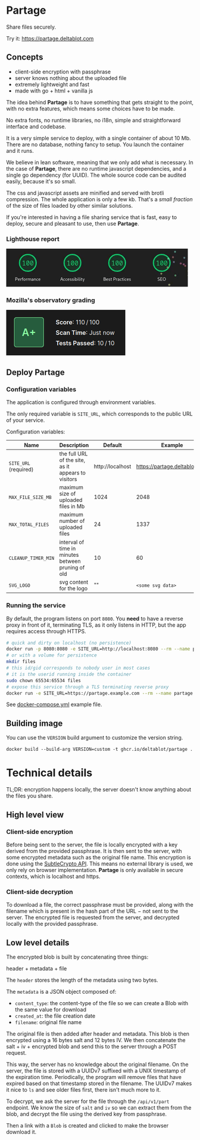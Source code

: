 # Partage

Share files securely.

Try it: https://partage.deltablot.com

## Concepts

* client-side encryption with passphrase
* server knows nothing about the uploaded file
* extremely lightweight and fast
* made with go + html + vanilla js

The idea behind **Partage** is to have something that gets straight to the point, with no extra features, which means some choices have to be made.

No extra fonts, no runtime libraries, no i18n, simple and straightforward interface and codebase.

It is a very simple service to deploy, with a single container of about 10 Mb. There are no database, nothing fancy to setup. You launch the container and it runs.

We believe in lean software, meaning that we only add what is necessary. In the case of **Partage**, there are no runtime javascript dependencies, and a single go dependency (for UUID). The whole source code can be audited easily, because it's so small.

The css and javascript assets are minified and served with brotli compression. The whole application is only a few kb. That's a *small fraction* of the size of files loaded by other similar solutions.

If you're interested in having a file sharing service that is fast, easy to deploy, secure and pleasant to use, then use **Partage**.

### Lighthouse report

![lighthouse report](./assets/lighthouse-report.gif)

### Mozilla's observatory grading

![mozilla observatory](./assets/observatory.png)

## Deploy Partage

### Configuration variables

The application is configured through environment variables.

The only required variable is `SITE_URL`, which corresponds to the public URL of your service.

Configuration variables:

| Name                  | Description                                         | Default             | Example                       |
|-----------------------|-----------------------------------------------------|---------------------|-------------------------------|
| `SITE_URL` (required) | the full URL of the site, as it appears to visitors | http://localhost    | https://partage.deltablot.com |
| `MAX_FILE_SIZE_MB`    | maximum size of uploaded files in Mb                | 1024                | 2048                          |
| `MAX_TOTAL_FILES`     | maximum number of uploaded files                    | 24                  | 1337                          |
| `CLEANUP_TIMER_MIN`   | interval of time in minutes between pruning of old  | 10                  | 60                            |
| `SVG_LOGO`            | svg content for the logo                            | ""                  | `<some svg data>`             |

### Running the service

By default, the program listens on port `8080`. You **need** to have a reverse proxy in front of it, terminating TLS, as it only listens in HTTP, but the app requires access through HTTPS.

~~~bash
# quick and dirty on localhost (no persistence)
docker run -p 8080:8080 -e SITE_URL=http://localhost:8080 --rm --name partage ghcr.io/delatblot/partage
# or with a volume for persistence
mkdir files
# this id/gid corresponds to nobody user in most cases
# it is the userid running inside the container
sudo chown 65534:65534 files
# expose this service through a TLS terminating reverse proxy
docker run -e SITE_URL=https://partage.example.com --rm --name partage -v $(pwd)/files:/var/partage ghcr.io/delatblot/partage
~~~

See [docker-compose.yml](./docker-compose.yml.dist) example file.

## Building image

You can use the `VERSION` build argument to customize the version string.

~~~
docker build --build-arg VERSION=custom -t ghcr.io/deltablot/partage .
~~~

# Technical details

TL;DR: encryption happens locally, the server doesn't know anything about the files you share.

## High level view

### Client-side encryption

Before being sent to the server, the file is locally encrypted with a key derived from the provided passphrase. It is then sent to the server, with some encrypted metadata such as the original file name. This encryption is done using the [SubtleCrypto API](https://developer.mozilla.org/en-US/docs/Web/API/SubtleCrypto). This means no external library is used, we only rely on browser implementation. **Partage** is only available in secure contexts, which is localhost and https.

### Client-side decryption

To download a file, the correct passphrase must be provided, along with the filename which is present in the hash part of the URL − not sent to the server. The encrypted file is requested from the server, and decrypted locally with the provided passphrase.

## Low level details

The encrypted blob is built by concatenating three things:

header + metadata + file

The `header` stores the length of the metadata using two bytes.

The `metadata` is a JSON object composed of:

- `content_type`: the content-type of the file so we can create a Blob with the same value for download
- `created_at`: the file creation date
- `filename`: original file name

The original file is then added after header and metadata. This blob is then encrypted using a 16 bytes salt and 12 bytes IV. We then concatenate the salt + iv + encrypted blob and send this to the server through a POST request.

This way, the server has no knowledge about the original filename. On the server, the file is stored with a UUIDv7 suffixed with a UNIX timestamp of the expiration time. Periodically, the program will remove files that have expired based on that timestamp stored in the filename. The UUIDv7 makes it nice to `ls` and see older files first, there isn't much more to it.

To decrypt, we ask the server for the file through the `/api/v1/part` endpoint. We know the size of `salt` and `iv` so we can extract them from the blob, and decrypt the file using the derived key from passphrase.

Then a link with a `Blob` is created and clicked to make the browser download it.
